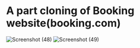 # A part cloning of Booking website(booking.com)


![Screenshot (48)](https://user-images.githubusercontent.com/100087318/177871405-2e969be5-e462-45e0-84b0-f9bfcf4b2dca.png)
![Screenshot (49)](https://user-images.githubusercontent.com/100087318/177871627-7147d2d5-b480-4ad9-84e1-52dca271dbc9.png)

